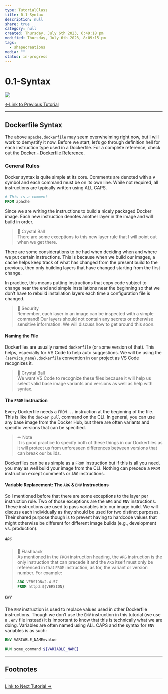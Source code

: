 ```yaml
---  
type: TutorialClass  
title: 0.1-Syntax  
description: null  
share: true  
category: null  
created: Thursday, July 6th 2023, 6:49:18 pm  
modified: Thursday, July 6th 2023, 8:09:15 pm  
tags:  
  - shapecreations  
media: ""  
status: in-progress  
---  
```

  
  
# 0.1-Syntax  
  
![](https://img.shields.io/badge/-Docker-2496ED?logo=docker&logoColor=white&style=plastic)  
  
[←Link to Previous Tutorial](0.1-Syntax.md#)  
  
---  
  
## Dockerfile Syntax  
  
The above `apache.dockerfile` may seem overwhelming right now, but I will work to demystify it now. Before we start, let’s go through definition hell for each instruction type used in a Dockerfile. For a complete reference, check out the [Docker - Dockerfile Reference](https://docs.docker.com/engine/reference/builder/).  
  
### General Rules  
  
Docker syntax is quite simple at its core. Comments are denoted with a `#` symbol and each command must be on its own line. While not required, all instructions are typically written using ALL CAPS.  
  
```Dockerfile  
# This is a comment  
FROM apache  
```  
  
Since we are writing the instructions to build a nicely packaged Docker image. Each new instruction denotes another layer in the image and will build in order.  
  
> 🔮 Crystal Ball    
> There are some exceptions to this new layer rule that I will point out when we get there.  
  
There are some considerations to be had when deciding when and where we put certain instructions. This is because when we build our images, a cache helps keep track of what has changed from the present build to the previous, then only building layers that have changed starting from the first change.  
  
In practice, this means putting instructions that copy code subject to change near the end and simple installations near the beginning so that we don’t have to rebuild installation layers each time a configuration file is changed.  
  
> 🦺 Security    
> Remember, each layer in an image can be inspected with a simple command! Our layers should not contain any secrets or otherwise sensitive information. We will discuss how to get around this soon.  
  
#### Naming the File  
  
Dockerfiles are usually named `dockerfile` (or some version of that). This helps, especially for VS Code to help auto suggestions. We will be using the `{service_name}.dockerfile` convention in our project as VS Code recognizes it.  
  
> 🔮 Crystal Ball    
 > We want VS Code to recognize these files because it will help us select valid base image variants and versions as well as help with syntax.  
  
#### The `FROM` Instruction  
  
Every Dockerfile needs a `FROM...` instruction at the beginning of the file. This is like the `docker pull` command on the CLI. In general, you can use any base image from the Docker Hub, but there are often variants and specific versions that can be specified.  
  
> ✏ Note    
> It is good practice to specify both of these things in our Dockerfiles as it will protect us from unforeseen differences between versions that can break our builds.  
  
Dockerfiles can be as simple as a `FROM` instruction but if this is all you need, you may as well build your image from the CLI. Nothing can precede a `FROM` instruction except comments or `ARG` instructions.  
  
#### Variable Replacement: The `ARG` & `ENV` Instructions  
  
So I mentioned before that there are some exceptions to the layer per instruction rule. Two of those exceptions are the `ARG` and `ENV` instructions. These instructions are used to pass variables into our image build. We will discuss each individually as they should be used for two distinct purposes. Their shared purpose though is to prevent having to hardcode values that might otherwise be different for different image builds (e.g., development vs. production).  
  
##### `ARG`  
  
> 🔦 Flashback  
> As mentioned in the `FROM` instruction heading, the `ARG` instruction is the only instruction that can precede it and the `ARG` itself must only be referenced in that `FROM` instruction, as for, the variant or version number. For example:  
>   
> ```Dockerfile  
> ARG VERSION=2.4.57  
> FROM httpd:${VERSION}  
> ```  
  
##### `ENV`  
  
The `ENV` instruction is used to replace values used in other Dockerfile instructions. Though we don’t use the `ENV` instruction in this tutorial (we use a `.env` file instead) it is important to know that this is technically what we are doing. Variables are often named using ALL CAPS and the syntax for `ENV` variables is as such:  
  
```Dockerfile  
ENV VARIABLE_NAME=value  
  
RUN some_command ${VARIABLE_NAME}  
```  
  
---  
  
## Footnotes  
  
---  
  
[Link to Next Tutorial →](./1-Docker-Configuration/0.2-Apache-Image.md#)  

